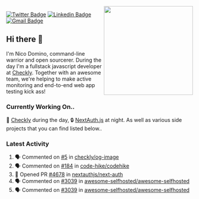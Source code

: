 <img align="right" src="https://user-images.githubusercontent.com/7415984/172472491-91b16eac-fa22-4ecf-92df-d687139fd1f9.gif" width="240" />


[![Twitter Badge](https://img.shields.io/badge/-@ndom91-1ca0f1?style=flat-square&labelColor=1ca0f1&logo=twitter&logoColor=white&link=https://twitter.com/ndom91)](https://twitter.com/ndom91) [![Linkedin Badge](https://img.shields.io/badge/-ndom91-blue?style=flat-square&logo=Linkedin&logoColor=white&link=https://www.linkedin.com/in/ndom91/)](https://www.linkedin.com/in/ndom91/) [![Gmail Badge](https://img.shields.io/badge/-yo@ndo.dev-c14438?style=flat-square&logo=mail.ru&logoColor=white&link=mailto:yo@ndo.dev)](mailto:yo@ndo.dev)

## Hi there 👋

I'm Nico Domino, command-line warrior and open sourcerer. During the day I'm a fullstack javascript developer at [Checkly](https://checklyhq.com). Together with an awesome team, we're helping to make active monitoring and end-to-end web app testing kick ass!

### Currently Working On..

🦝 [Checkly](https://checklyhq.com) during the day, 🔒 [NextAuth.js](https://github.com/nextauthjs/next-auth) at night. As well as various side projects that you can find listed below..

<!--START_SECTION_PROFILE_VIEWS:readme-info-->
<!--END_SECTION_PROFILE_VIEWS:readme-info-->

<!--START_SECTION_DAILY_COMMIT:readme-info-->
<!--END_SECTION_DAILY_COMMIT:readme-info-->

<!--START_SECTION_WEEKLY_COMMIT:readme-info-->
<!--END_SECTION_WEEKLY_COMMIT:readme-info-->

### Latest Activity

<!--START_SECTION:activity-->
1. 🗣 Commented on [#5](https://github.com/checkly/og-image/issues/5) in [checkly/og-image](https://github.com/checkly/og-image)
2. 🗣 Commented on [#184](https://github.com/code-hike/codehike/issues/184) in [code-hike/codehike](https://github.com/code-hike/codehike)
3. 💪 Opened PR [#4678](https://github.com/nextauthjs/next-auth/pull/4678) in [nextauthjs/next-auth](https://github.com/nextauthjs/next-auth)
4. 🗣 Commented on [#3039](https://github.com/awesome-selfhosted/awesome-selfhosted/issues/3039) in [awesome-selfhosted/awesome-selfhosted](https://github.com/awesome-selfhosted/awesome-selfhosted)
5. 🗣 Commented on [#3039](https://github.com/awesome-selfhosted/awesome-selfhosted/issues/3039) in [awesome-selfhosted/awesome-selfhosted](https://github.com/awesome-selfhosted/awesome-selfhosted)
<!--END_SECTION:activity-->
